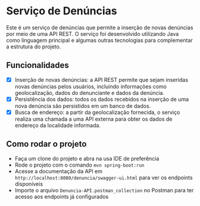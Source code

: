# Serviço de Denúncias

Este é um serviço de denúncias que permite a inserção de novas denúncias por meio de uma API REST. O serviço foi desenvolvido utilizando Java como linguagem principal e algumas outras tecnologias para complementar a estrutura do projeto.

## Funcionalidades

- [x] Inserção de novas denúncias: a API REST permite que sejam inseridas novas denúncias pelos usuários, incluindo informações como geolocalização, dados do denunciante e dados da denúncia.
- [x] Persistência dos dados: todos os dados recebidos na inserção de uma nova denúncia são persistidos em um banco de dados.
- [x] Busca de endereço: a partir da geolocalização fornecida, o serviço realiza uma chamada a uma API externa para obter os dados de endereço da localidade informada.

## Como rodar o projeto

- Faça um clone do projeto e abra na usa IDE de preferência
- Rode o projeto com o comando `mvn spring-boot:run`
- Acesse a documentação da API em `http://localhost:8080/denuncia/swagger-ui.html` para ver os endpoints disponíveis
- Importe o arquivo `Denuncia-API.postman_collection` no Postman para ter acesso aos endpoints já configurados
